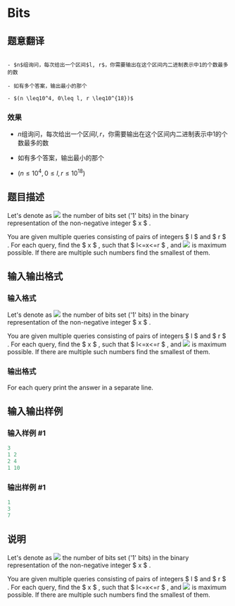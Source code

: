 # Bits

## 题意翻译

```

- $n$组询问，每次给出一个区间$l, r$，你需要输出在这个区间内二进制表示中1的个数最多的数

- 如有多个答案，输出最小的那个

- $(n \leq10^4, 0\leq l, r \leq10^{18})$

```

### 效果

- $n$组询问，每次给出一个区间$l, r$，你需要输出在这个区间内二进制表示中1的个数最多的数

- 如有多个答案，输出最小的那个

- $(n \leq10^4, 0\leq l, r \leq10^{18})$

## 题目描述

Let's denote as ![](https://cdn.luogu.com.cn/upload/vjudge_pic/CF484A/b30c9ebcde0f9929e0344fbd7e7dae947e957ee2.png) the number of bits set ('1' bits) in the binary representation of the non-negative integer $ x $ .

You are given multiple queries consisting of pairs of integers $ l $ and $ r $ . For each query, find the $ x $ , such that $ l<=x<=r $ , and ![](https://cdn.luogu.com.cn/upload/vjudge_pic/CF484A/b30c9ebcde0f9929e0344fbd7e7dae947e957ee2.png) is maximum possible. If there are multiple such numbers find the smallest of them.

## 输入输出格式

### 输入格式

Let's denote as ![](https://cdn.luogu.com.cn/upload/vjudge_pic/CF484A/b30c9ebcde0f9929e0344fbd7e7dae947e957ee2.png) the number of bits set ('1' bits) in the binary representation of the non-negative integer $ x $ .

You are given multiple queries consisting of pairs of integers $ l $ and $ r $ . For each query, find the $ x $ , such that $ l<=x<=r $ , and ![](https://cdn.luogu.com.cn/upload/vjudge_pic/CF484A/b30c9ebcde0f9929e0344fbd7e7dae947e957ee2.png) is maximum possible. If there are multiple such numbers find the smallest of them.

### 输出格式

For each query print the answer in a separate line.

## 输入输出样例

### 输入样例 #1

```cpp
3
1 2
2 4
1 10

```
### 输出样例 #1

```cpp
1
3
7

```
## 说明

Let's denote as ![](https://cdn.luogu.com.cn/upload/vjudge_pic/CF484A/b30c9ebcde0f9929e0344fbd7e7dae947e957ee2.png) the number of bits set ('1' bits) in the binary representation of the non-negative integer $ x $ .

You are given multiple queries consisting of pairs of integers $ l $ and $ r $ . For each query, find the $ x $ , such that $ l<=x<=r $ , and ![](https://cdn.luogu.com.cn/upload/vjudge_pic/CF484A/b30c9ebcde0f9929e0344fbd7e7dae947e957ee2.png) is maximum possible. If there are multiple such numbers find the smallest of them.

